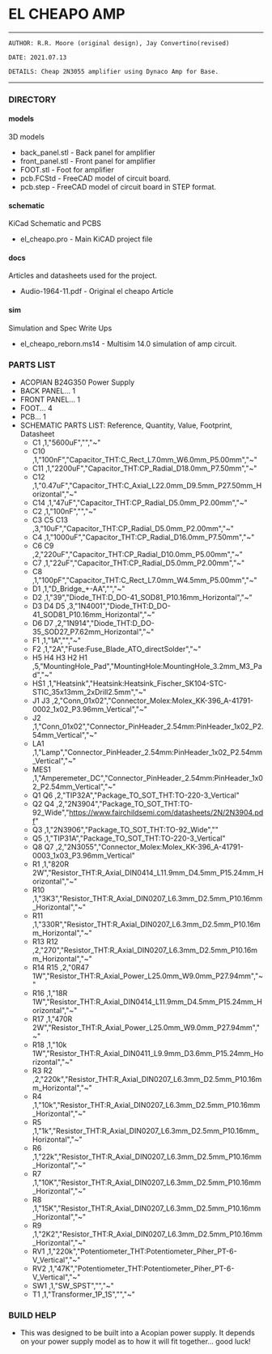 # EL CHEAPO AMP

---
    AUTHOR: R.R. Moore (original design), Jay Convertino(revised)   
    
    DATE: 2021.07.13
    
    DETAILS: Cheap 2N3055 amplifier using Dynaco Amp for Base.  
---

### DIRECTORY
#### models
3D models
* back_panel.stl  - Back panel for amplifier
* front_panel.stl - Front panel for amplifier
* FOOT.stl        - Foot for amplifier
* pcb.FCStd       - FreeCAD model of circuit board.
* pcb.step        - FreeCAD model of circuit board in STEP format.

#### schematic
KiCad Schematic and PCBS
* el_cheapo.pro - Main KiCAD project file

#### docs
Articles and datasheets used for the project.
* Audio-1964-11.pdf - Original el cheapo Article

#### sim
Simulation and Spec Write Ups
* el_cheapo_reborn.ms14 - Multisim 14.0 simulation of amp circuit.

### PARTS LIST
* ACOPIAN B24G350 Power Supply
* BACK PANEL... 1
* FRONT PANEL... 1
* FOOT... 4
* PCB... 1
* SCHEMATIC PARTS LIST: Reference, Quantity, Value, Footprint, Datasheet
    * C1 ,1,"5600uF","","~"
    * C10 ,1,"100nF","Capacitor_THT:C_Rect_L7.0mm_W6.0mm_P5.00mm","~"
    * C11 ,1,"2200uF","Capacitor_THT:CP_Radial_D18.0mm_P7.50mm","~"
    * C12 ,1,"0.47uF","Capacitor_THT:C_Axial_L22.0mm_D9.5mm_P27.50mm_Horizontal","~"
    * C14 ,1,"47uF","Capacitor_THT:CP_Radial_D5.0mm_P2.00mm","~"
    * C2 ,1,"100nF","","~"
    * C3 C5 C13 ,3,"10uF","Capacitor_THT:CP_Radial_D5.0mm_P2.00mm","~"
    * C4 ,1,"1000uF","Capacitor_THT:CP_Radial_D16.0mm_P7.50mm","~"
    * C6 C9 ,2,"220uF","Capacitor_THT:CP_Radial_D10.0mm_P5.00mm","~"
    * C7 ,1,"22uF","Capacitor_THT:CP_Radial_D5.0mm_P2.00mm","~"
    * C8 ,1,"100pF","Capacitor_THT:C_Rect_L7.0mm_W4.5mm_P5.00mm","~"
    * D1 ,1,"D_Bridge_+-AA","","~"
    * D2 ,1,"39","Diode_THT:D_DO-41_SOD81_P10.16mm_Horizontal","~"
    * D3 D4 D5 ,3,"1N4001","Diode_THT:D_DO-41_SOD81_P10.16mm_Horizontal","~"
    * D6 D7 ,2,"1N914","Diode_THT:D_DO-35_SOD27_P7.62mm_Horizontal","~"
    * F1 ,1,"1A","","~"
    * F2 ,1,"2A","Fuse:Fuse_Blade_ATO_directSolder","~"
    * H5 H4 H3 H2 H1 ,5,"MountingHole_Pad","MountingHole:MountingHole_3.2mm_M3_Pad","~"
    * HS1 ,1,"Heatsink","Heatsink:Heatsink_Fischer_SK104-STC-STIC_35x13mm_2xDrill2.5mm","~"
    * J1 J3 ,2,"Conn_01x02","Connector_Molex:Molex_KK-396_A-41791-0002_1x02_P3.96mm_Vertical","~"
    * J2 ,1,"Conn_01x02","Connector_PinHeader_2.54mm:PinHeader_1x02_P2.54mm_Vertical","~"
    * LA1 ,1,"Lamp","Connector_PinHeader_2.54mm:PinHeader_1x02_P2.54mm_Vertical","~"
    * MES1 ,1,"Amperemeter_DC","Connector_PinHeader_2.54mm:PinHeader_1x02_P2.54mm_Vertical","~"
    * Q1 Q6 ,2,"TIP32A","Package_TO_SOT_THT:TO-220-3_Vertical"
    * Q2 Q4 ,2,"2N3904","Package_TO_SOT_THT:TO-92_Wide","https://www.fairchildsemi.com/datasheets/2N/2N3904.pdf"
    * Q3 ,1,"2N3906","Package_TO_SOT_THT:TO-92_Wide",""
    * Q5 ,1,"TIP31A","Package_TO_SOT_THT:TO-220-3_Vertical"
    * Q8 Q7 ,2,"2N3055","Connector_Molex:Molex_KK-396_A-41791-0003_1x03_P3.96mm_Vertical"
    * R1 ,1,"820R 2W","Resistor_THT:R_Axial_DIN0414_L11.9mm_D4.5mm_P15.24mm_Horizontal","~"
    * R10 ,1,"3K3","Resistor_THT:R_Axial_DIN0207_L6.3mm_D2.5mm_P10.16mm_Horizontal","~"
    * R11 ,1,"330R","Resistor_THT:R_Axial_DIN0207_L6.3mm_D2.5mm_P10.16mm_Horizontal","~"
    * R13 R12 ,2,"270","Resistor_THT:R_Axial_DIN0207_L6.3mm_D2.5mm_P10.16mm_Horizontal","~"
    * R14 R15 ,2,"0R47 1W","Resistor_THT:R_Axial_Power_L25.0mm_W9.0mm_P27.94mm","~"
    * R16 ,1,"18R 1W","Resistor_THT:R_Axial_DIN0414_L11.9mm_D4.5mm_P15.24mm_Horizontal","~"
    * R17 ,1,"470R 2W","Resistor_THT:R_Axial_Power_L25.0mm_W9.0mm_P27.94mm","~"
    * R18 ,1,"10k 1W","Resistor_THT:R_Axial_DIN0411_L9.9mm_D3.6mm_P15.24mm_Horizontal","~"
    * R3 R2 ,2,"220k","Resistor_THT:R_Axial_DIN0207_L6.3mm_D2.5mm_P10.16mm_Horizontal","~"
    * R4 ,1,"10k","Resistor_THT:R_Axial_DIN0207_L6.3mm_D2.5mm_P10.16mm_Horizontal","~"
    * R5 ,1,"1k","Resistor_THT:R_Axial_DIN0207_L6.3mm_D2.5mm_P10.16mm_Horizontal","~"
    * R6 ,1,"22k","Resistor_THT:R_Axial_DIN0207_L6.3mm_D2.5mm_P10.16mm_Horizontal","~"
    * R7 ,1,"10K","Resistor_THT:R_Axial_DIN0207_L6.3mm_D2.5mm_P10.16mm_Horizontal","~"
    * R8 ,1,"15K","Resistor_THT:R_Axial_DIN0207_L6.3mm_D2.5mm_P10.16mm_Horizontal","~"
    * R9 ,1,"2K2","Resistor_THT:R_Axial_DIN0207_L6.3mm_D2.5mm_P10.16mm_Horizontal","~"
    * RV1 ,1,"220k","Potentiometer_THT:Potentiometer_Piher_PT-6-V_Vertical","~"
    * RV2 ,1,"47K","Potentiometer_THT:Potentiometer_Piher_PT-6-V_Vertical","~"
    * SW1 ,1,"SW_SPST","","~"
    * T1 ,1,"Transformer_1P_1S","","~"


### BUILD HELP
* This was designed to be built into a Acopian power supply. It depends on your power supply model as to how it will fit together... good luck!
